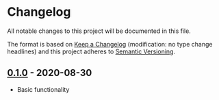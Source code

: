 # Changelog

All notable changes to this project will be documented in this file.

The format is based on [Keep a Changelog](http://keepachangelog.com/en/1.0.0/)
(modification: no type change headlines) and this project adheres to
[Semantic Versioning](http://semver.org/spec/v2.0.0.html).

## [0.1.0] - 2020-08-30

- Basic functionality

[0.1.0]: https://github.com/StylusFrost/fluree-hd-keyring/releases/v0.1.0
